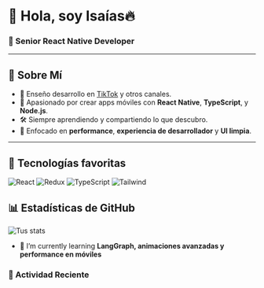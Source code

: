 # 👋 Hola, soy Isaías🔥

### 🚀 Senior React Native Developer

---

## 🚀 Sobre Mí

- 🎥 Enseño desarrollo en [TikTok](https://tiktok.com/norella999) y otros canales.
- 🧠 Apasionado por crear apps móviles con **React Native**, **TypeScript**, y **Node.js**.
- 🛠 Siempre aprendiendo y compartiendo lo que descubro.
- 🧼 Enfocado en **performance**, **experiencia de desarrollador** y **UI limpia**.

---

## 🧠 Tecnologías favoritas

![React](https://img.shields.io/badge/-React-61DAFB?logo=react&logoColor=white&style=for-the-badge)
![Redux](https://img.shields.io/badge/-Redux-764ABC?logo=redux&logoColor=white&style=for-the-badge)
![TypeScript](https://img.shields.io/badge/-TypeScript-3178C6?logo=typescript&logoColor=white&style=for-the-badge)
![Tailwind](https://img.shields.io/badge/-Tailwind-06B6D4?logo=tailwindcss&logoColor=white&style=for-the-badge)


## 📊 Estadísticas de GitHub

![Tus stats](https://github-readme-stats.vercel.app/api?username=oraisaias&show_icons=true&theme=tokyonight)

- 🌱 I’m currently learning **LangGraph, animaciones avanzadas y performance en móviles**


### 🌱 Actividad Reciente
<!--RECENT_ACTIVITY:start-->

<!--END_SECTION:activity-->

<!--
**oraisaias/oraisaias** is a ✨ _special_ ✨ repository because its `README.md` (this file) appears on your GitHub profile.

Here are some ideas to get you started:

- 🔭 I’m currently working on ...
- 🌱 I’m currently learning ...
- 👯 I’m looking to collaborate on ...
- 🤔 I’m looking for help with ...
- 💬 Ask me about ...
- 📫 How to reach me: ...
- 😄 Pronouns: ...
- ⚡ Fun fact: ...
-->

